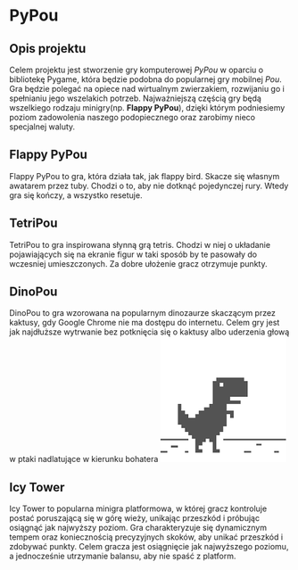 # PyPou

## Opis projektu

Celem projektu jest stworzenie gry komputerowej _PyPou_ w oparciu o bibliotekę Pygame, która będzie podobna do popularnej gry mobilnej _Pou_. Gra będzie polegać na opiece nad wirtualnym zwierzakiem, rozwijaniu go i spełnianiu jego wszelakich potrzeb. Najważniejszą częścią gry będą wszelkiego rodzaju minigry(np. __Flappy PyPou__), dzięki którym podniesiemy poziom zadowolenia naszego podopiecznego oraz zarobimy nieco specjalnej waluty.

## Flappy PyPou
Flappy PyPou to gra, która działa tak, jak flappy bird. Skacze się własnym awatarem przez tuby. Chodzi o to, aby nie dotknąć pojedynczej rury. Wtedy gra się kończy, a wszystko resetuje.

## TetriPou
TetriPou to gra inspirowana słynną grą tetris. Chodzi w niej o układanie pojawiających się na ekranie figur w taki sposób by te pasowały do wczesniej umieszczonych. Za dobre ułożenie gracz otrzymuje punkty.

## DinoPou
DinoPou to gra wzorowana na popularnym dinozaurze skaczącym przez kaktusy, gdy Google Chrome nie ma dostępu do internetu. 
Celem gry jest jak najdłuższe wytrwanie bez potknięcia się o kaktusy albo uderzenia głową w ptaki nadlatujące w kierunku 
bohatera
![dinosaur](/images1/dino.png)

## Icy Tower
Icy Tower to popularna minigra platformowa, w której gracz kontroluje postać poruszającą się w górę wieży, unikając przeszkód i próbując osiągnąć jak najwyższy poziom. Gra charakteryzuje się dynamicznym tempem oraz koniecznością precyzyjnych skoków, aby unikać przeszkód i zdobywać punkty. Celem gracza jest osiągnięcie jak najwyższego poziomu, a jednocześnie utrzymanie balansu, aby nie spaść z platform.

